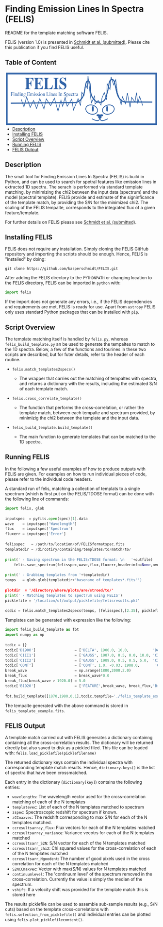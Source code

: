 
# Finding Emission Lines In Spectra (FELIS)

README for the template matching software FELIS.

FELIS (version 1.0) is presented in [Schmidt et al. (submitted)](http://ui.adsabs.harvard.edu/abs/2021arXiv21XXYYYYYS). Please cite this publication if you find FELIS useful. 

## Table of Content
<a href="FELISlogo.png"><img src="FELISlogo.png" align="right" height="180" ></a>

- [Description](#description)
- [Installing FELIS](#installing-felis)
- [Script Overview](#script-overview)
- [Running FELIS](#running-felis)
- [FELIS Output](#felis-output)

## Description

The small tool for Finding Emission Lines In Spectra (FELIS) is build in Python, and can be used to search for spetral features like emission lines in extracted 1D spectra. 
The serach is performed via standard template matching, by minimizing the chi2 between the input data (spectrum) and the model (spectral template). FELIS provide and estimate of the signinficance of the template match, by providing the S/N for the minimized chi2. The scaling of the FELIS tempalte, corresponds to the integrated flux of a given feature/template.

For further details on FELIS please see [Schmidt et al. (submitted)](http://ui.adsabs.harvard.edu/abs/2021arXiv21XXYYYYYS).

## Installing FELIS

FELIS does not require any installation. Simply cloning the FELIS GitHub repository and importing the scripts should be enough.
Hence, FELIS is "installed" by doing:
```
git clone https://github.com/kasperschmidt/FELIS.git
```
After adding the FELIS directory to the `PYTHONPATH` or changing location to the FELIS directory, FELIS can be imported in `python` with:
```python
import felis
```
If the import does not generate any errors, i.e., if the FELIS dependencies and requirements are met, FELIS is ready for use. Apart from `astropy` FELIS only uses standard Python packages that can be installed with `pip`.


## Script Overview

The template matching itself is handled by `felis.py`, whereas `felis_build_template.py` an be used to generate the tempaltes to match to the 1D spectra. Below, a few of the functions and tourines in these two scripts are described, but for futer details, refer to the header of each routine.

- `felis.match_templates2specs()`
  - The wrapper that carries out the matching of tempaltes with spectra, and returns a dictionary with the results, including the estimated S/N of each template match.
  
- `felis.cross_correlate_template()`
  - The function that performs the cross-correlation, or rather the template match, between each tempalte and spectrum provided, by minimizig the chi2 between the template and the input data.

- `felis_build_template.build_template()`
  - The main function to generate templates that can be matched to the 1D spectra.

## Running FELIS

In the following a few useful examples of how to produce outputs with FELIS are given. For examples on how to run individual pieces of code, please refer to the individual code headers.

A standard run of felis, matching a collection of templats to a single spectrum (which is first put on the FELIS/TDOSE format) can be done with the following line of commands:
```python
import felis, glob

inputspec  = pyfits.open(spec)[1].data
wave    = inputspec['Wavelength']
flux    = inputspec['Spectrum']
fluxerr = inputspec['Error']

felisspec   = /path/to/location/of/FELISformatspec.fits
templatedir = /dircotiry/containing/templates/to/match/to/

print(' - Saving spectrum in the FELIS/TDOSE format: \n   '+outfile)
    felis.save_spectrum(felisspec,wave,flux,fluxerr,headerinfo=None,overwrite=True,verbose=verbose)

print(' - Grabbing templates from '+templatedir)
temps   = glob.glob(templatedir+'basename_of_templates*.fits'')

plotdir  = '/directory/where/plots/are/stroed/to/'
print(' - Matching templates to spectrum using FELIS')
picklefile = '/location/of/output/picklefile/felisresults.pkl'

ccdic = felis.match_templates2specs(temps, [felisspec],[2.35], picklefile, wavewindow=[15], plotdir=plotdir, wavecen_restframe=[5007.0], vshift=[0], min_template_level=1e-4, plot_allCCresults=True, subtract_spec_median=True)
```

Templates can be generated with expression like the following:
```python
import felis_build_template as fbt
import numpy as np

tcdic = {}
tcdic['D1900']                  = ['DELTA', 1900.0, 10.0,           'Delta function at 1900A']
tcdic['CIII1']                  = ['GAUSS', 1907.0, 0.5, 0.0, 10.0, 'CIII]1907A']
tcdic['CIII2']                  = ['GAUSS', 1909.0, 0.5, 0.5, 5.0,  'CIII]1909A']
tcdic['CONT']                   = ['CONT', 1.0, -0.03, 1908.0,       'Continuum with flux 1.0 at 1908 + slope -0.03']
break_wave                      = np.arange(1800,2000,2.0)
break_flux                      = break_wave*0.0
break_flux[break_wave > 1920.0] = 5.0
tcdic['B1920']                  = ['FEATURE',break_wave, break_flux,'Break at 1920 Angstrom']

fbt.build_template([1870,1980,0.1],tcdic,tempfile='./felis_template_example.fits',overwrite=True)
```
The tempalte generated with the above command is stored in `felis_template_example.fits`.

## FELIS Output

A template match carried out with FELIS generates a dictionary containng containing all the cross-correlation results. The dictionary will be returned directly but also saved to disk as a pickled filed. This file can be loaded with: `felis.load_picklefile(picklefilename)`

The returned dictionary keys contain the individual spectra with corresponding template match results. Hence, `dictionary.keys()` is the list of spectra that have been crossmatched.

Each entry in the dictionary (`dictionary[key]`) contains the following entries:

 - `wavelengths`: The wavelength vector used for the cross-correlation matching of each of the N templates
 - `templatevec`: List of each of the N templates matched to spectrum
 - `zspec`: Spectroscopic redshift for spectrum if known.
 - `zCCmaxvec`: The redshift corresponding to max S/N for each of the N templates matched.
 - `ccresultsarray_flux`: Flux vectors for each of the N templates matched
 - `ccresultsarray_variance`: Variance vecotrs for each of the N templates matched
 - `ccresultsarr_S2N`: S/N vector for each of the N templates matched
 - `ccresultsarr_chi2`: Chi squared values for the cross-correlation of each of the N templates matched
 - `ccresultsarr_Ngoodent`: The number of good pixels used in the cross correlation for each of the N templates matched
 - `S2NCCmaxvec`: Vector with max(S/N) values for N templates matched
 - `continuumlevel`: The 'continuum level' of the spectrum removed in the cross-correlation. Currently the value is simply the median of the spectrum.
 - `vshift`: If a velocity shift was provided for the template match this is stored here

The results picklefile can be used to assemble sub-sample results (e.g., S/N cuts) based on the template cross-correlations with `felis.selection_from_picklefile()` and individual entries can be plotted using `felis.plot_picklefilecontent()`.
